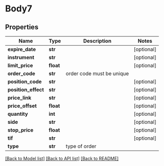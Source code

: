 # Body7

## Properties
Name | Type | Description | Notes
------------ | ------------- | ------------- | -------------
**expire_date** | **str** |  | [optional] 
**instrument** | **str** |  | [optional] 
**limit_price** | **float** |  | [optional] 
**order_code** | **str** | order code must be unique | 
**position_code** | **str** |  | [optional] 
**position_effect** | **str** |  | [optional] 
**price_link** | **str** |  | [optional] 
**price_offset** | **float** |  | [optional] 
**quantity** | **int** |  | [optional] 
**side** | **str** |  | [optional] 
**stop_price** | **float** |  | [optional] 
**tif** | **str** |  | [optional] 
**type** | **str** | type of order | 

[[Back to Model list]](../README.md#documentation-for-models) [[Back to API list]](../README.md#documentation-for-api-endpoints) [[Back to README]](../README.md)


